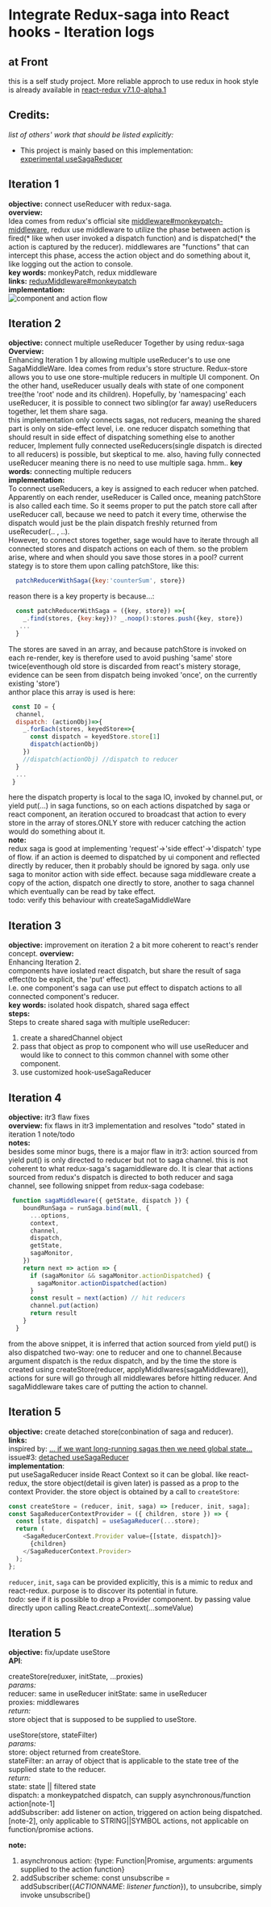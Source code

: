 # Integrate Redux-saga into React hooks - Iteration logs

## at Front  
this is a self study project.
More reliable approch to use redux in hook style is already available in [react-redux v7.1.0-alpha.1](https://github.com/reduxjs/react-redux/releases/tag/v7.1.0-alpha.1)

## Credits:  
*list of others' work that should be listed explicitly:*  
* This project is mainly based on this implementation:  
  [experimental useSagaReducer](https://github.com/redux-saga/redux-saga/issues/1692#issuecomment-442765867)

## Iteration 1
**objective:** connect useReducer with redux-saga.  
**overview:**  
Idea comes from redux's official site [middleware#monkeypatch-middleware](https://redux.js.org/advanced/middleware#attempt-3-monkeypatching-dispatch), redux use middleware to utilize the phase between action is fired(* like when user invoked a dispatch function) and is dispatched(* the action is captured by the reducer). middlewares are "functions" that can intercept this phase, access the action object and do something about it, like logging out the action to console.  
**key words:** monkeyPatch, redux middleware  
**links:** [reduxMiddleware#monkeypatch](https://redux.js.org/advanced/middleware#attempt-3-monkeypatching-dispatch)  
**implementation:**  
![component and action flow](./assets/monkeyPatchStore.png)  


## Iteration 2
**objective:** connect multiple useReducer Together by using redux-saga  
**Overview:**  
Enhancing Iteration 1 by allowing multiple useReducer's to use one SagaMiddleWare. Idea comes from redux's store structure. Redux-store 
allows you to use one store-multiple reducers in multiple UI component. On the other hand, useReducer usually deals with state of one component tree(the 'root' node and its children). Hopefully, by 'namespacing' each useReducer, it is possible to connect two sibling(or far away) useReducers together, let them share saga.  
this implementation only connects sagas, not reducers, meaning the shared part is only on side-effect level, i.e. one reducer dispatch something that should result in side effect of dispatching something else to another reducer, Implement fully connected useReducers(single dispatch is directed to all reducers) is possible, but skeptical to me. also, having fully connected useReducer meaning there is no need to use multiple saga. hmm.. 
**key words:** connecting multiple reducers  
**implementation:**  
To connect useReducers, a key is assigned to each reducer when patched. Apparently on each render, useReducer is Called once, meaning patchStore is also called each time. So it seems proper to put the patch store call after useReducer call, because we need to patch it every time, otherwise the dispatch would just be the plain dispatch freshly returned from useRecuder(.. , ..).  
However, to connect stores together, sage would have to iterate through all connected stores and dispatch actions on each of them. so the problem arise, where and when should you save those stores in a pool? current stategy is to store them upon calling patchStore, like this:    
```javascript
  patchReducerWithSaga({key:'counterSum', store})
```  
reason there is a key property is because...:  
```javascript
  const patchReducerWithSaga = ({key, store}) =>{  
    _.find(stores, {key:key})? _.noop():stores.push({key, store}) 
   ...
  }
```  
The stores are saved in an array, and because patchStore is invoked on each re-render, key is therefore used to avoid pushing 'same' store twice(eventhough old store is discarded from react's mistery storage, evidence can be seen from dispatch being invoked 'once', on the currently existing 'store')  
anthor place this array is used is here:  
```javascript
 const IO = {
  channel,
  dispatch: (actionObj)=>{
    _.forEach(stores, keyedStore=>{
      const dispatch = keyedStore.store[1]
      dispatch(actionObj)
    })
    //dispatch(actionObj) //dispatch to reducer
  }
  ...
 }
```  
here the dispatch property is local to the saga IO, invoked by channel.put, or yield put(...) in saga functions, so on each actions dispatched by saga or react component, an iteration occured to broadcast that action to every store in the array of stores.ONLY store with reducer catching the action would do something about it.  
**note:**  
redux saga is good at implementing 'request'->'side effect'->'dispatch' type of flow. if an action is deemed to dispatched by ui component and reflected directly by reducer, then it probably should be ignored by saga. only use saga to monitor action with side effect. because saga middleware create a copy of the action, dispatch one directly to store, another to saga channel which eventually can be read by take effect.  
todo: verify this behaviour with createSagaMiddleWare


## Iteration 3
**objective:** improvement on iteration 2 a bit more coherent to react's render concept. 
**overview:**  
Enhancing Iteration 2.  
components have ioslated react dispatch, but share the result of saga effect(to be explicit, the 'put' effect).  
I.e. one component's saga can use put effect to dispatch actions to all connected component's reducer.  
**key words:** isolated hook dispatch, shared saga effect  
**steps:**  
Steps to create shared saga with multiple useReducer:  
1. create a sharedChannel object  
2. pass that object as prop to component who will use useReducer and would like to connect to this common channel with some other component.  
3. use customized hook-useSagaReducer  

## Iteration 4
**objective:** itr3 flaw fixes  
**overview:** fix flaws in itr3 implementation and resolves "todo" stated in iteration 1 note/todo  
**notes:**  
besides some minor bugs, there is a major flaw in itr3:
  action sourced from yield put() is only directed to reducer but not to saga channel. this is not coherent to 
  what redux-saga's sagamiddleware do.
It is clear that actions sourced from redux's dispatch is directed to both reducer and saga channel, see following snippet from redux-saga codebase:
```javascript
 function sagaMiddleware({ getState, dispatch }) {
    boundRunSaga = runSaga.bind(null, {
      ...options,
      context,
      channel,
      dispatch,
      getState,
      sagaMonitor,
    })
    return next => action => {
      if (sagaMonitor && sagaMonitor.actionDispatched) {
        sagaMonitor.actionDispatched(action)
      }
      const result = next(action) // hit reducers
      channel.put(action)
      return result
    }
  }
```
from the above snippet, it is inferred that action sourced from yield put() is also dispatched two-way: one to reducer and one to channel.Because argument dispatch is the redux dispatch, and by the time the store is created using createStore(reducer, applyMiddlwares(sagaMiddleware)), actions for sure will go through all middlewares before hitting reducer. And sagaMiddleware takes care of putting the action to channel. 


## Iteration 5  
**objective:** create detached store(conbination of saga and reducer).  
**links:**  
inspired by: [... if we want long-running sagas then we need global state...](https://github.com/redux-saga/redux-saga/issues/1692#issuecomment-462154946)  
issue#3: [detached useSagaReducer](https://github.com/zhaoyingdu/useSagaWithReducer/issues/3#issue-437011863)  
**implementation**:  
put useSagaReducer inside React Context so it can be global. like react-redux, the store object(detail is given later) is passed as a prop to the context Provider. the store object is obtained by a call to `createStore`:
```javascript
const createStore = (reducer, init, saga) => [reducer, init, saga];
const SagaReducerContextProvider = ({ children, store }) => {
  const [state, dispatch] = useSagaReducer(...store);
  return (
    <SagaReducerContext.Provider value={[state, dispatch]}>
      {children}
    </SagaReducerContext.Provider>
  );
};
```
`reducer`, `init`, `saga` can be provided explicitly, this is a mimic to redux and react-redux. purpose is to discover its potential in future.  
*todo:* see if it is possible to drop a Provider component. by passing value directly upon calling React.createContext(...someValue) 

## Iteration 5 
**objective:** fix/update useStore  
**API**:  

createStore(reduxer, initState, ...proxies)  
*params:*  
reducer: same in useReducer
initState: same in useReducer  
proxies: middlewares  
*return:*  
store object that is supposed to be supplied to useStore.  

useStore(store, stateFilter)  
*params:*  
store: object returned from createStore.  
stateFilter: an array of object that is applicable to the state tree of the supplied state to the reducer.  
*return:*  <Array>  
state: state || filtered state  
dispatch: a monkeypatched dispatch, can supply asynchronous/function action[note-1]  
addSubscriber: <Function> add listener on action, triggered on action being dispatched.[note-2], only applicable to STRING||SYMBOL actions, not applicable on function/promise actions.  

**note:**  
1. asynchronous action: {type: Function|Promise, arguments: arguments supplied to the action function}
2. addSubscriber scheme: const unsubscribe = addSubscriber({*ACTIONNAME*: *listener function*}), to unsubcribe, simply invoke unsubscribe()

